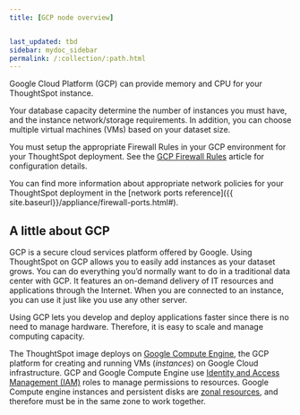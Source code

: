 ```yaml
---
title: [GCP node overview]


last_updated: tbd
sidebar: mydoc_sidebar
permalink: /:collection/:path.html
---
```

Google Cloud Platform (GCP) can provide memory and CPU for your ThoughtSpot
instance.

Your database capacity determine the number of instances you must have, and
the instance network/storage requirements. In addition, you can choose multiple
virtual machines (VMs) based on your dataset size.

You must setup the appropriate Firewall Rules in your GCP environment
for your ThoughtSpot deployment. See the [GCP Firewall Rules](https://cloud.google.com/vpc/docs/firewalls)
article for configuration details.

You can find more information about appropriate network policies for your
ThoughtSpot deployment in the [network ports reference]({{ site.baseurl}}/appliance/firewall-ports.html#).

## A little about GCP

GCP is a secure cloud services platform offered by Google. Using
ThoughtSpot on GCP allows you to easily add instances as your dataset grows.
You can do everything you’d normally want to do in a traditional data center
with GCP. It features an on-demand delivery of IT resources and applications
through the Internet. When you are connected to an instance, you can use it just
like you use any other server.

Using GCP lets you develop and deploy applications faster since there is no need
to manage hardware. Therefore, it is easy to scale and manage computing
capacity.

The ThoughtSpot image deploys on [Google Compute
Engine](https://cloud.google.com/compute/docs/), the GCP platform for creating
and running VMs (_instances_) on Google Cloud infrastructure. GCP
and Google Compute Engine use [Identity and Access Management
(IAM)](https://cloud.google.com/iam/) roles to manage permissions to resources.
Google Compute engine instances and persistent disks are [zonal
resources](https://cloud.google.com/compute/docs/regions-zones/), and therefore
must be in the same zone to work together.  
